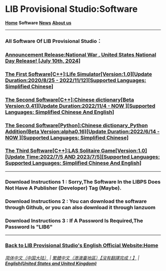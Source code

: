 # LIB Provisional Studio:Software
**[Home](index)** **Software** **[News](News)** **[About us](About_us)**

------------

### All Software Of LIB Provisional Studio：
### [Announcement Release:National War , United States National Day Release! [July 10th, 2024] ](National_War_preview)
### [The First Software[C++]:Life Simulator[Version:1.0][Update Duration:2020/8/25 - 2022/11/12][Supported Languages: Simplified Chinese]](https://libps.github.io/en/Life-Simulator)
### [The Second Software[C++]:Chinese dictionary[Beta Version:0.41][Update Duration:2022/11/4 - NOW ][Supported Languages: Simplified Chinese And English]](https://libps.github.io/en/Chinese_dictionary)
### [The Second Software[Python]:Chinese dictionary_Python Addition(Beta Version:alpha0.16)[Update Duration:2022/6/14 - NOW ][Supported Languages: Simplified Chinese]](https://libps.github.io/en/Chinese_dictionary_Python)
### [The Third Software[C++]:LAS Solitaire Game[Version:1.0][Update Time:2022/7/5 AND 2023/7/5][Supported Languages: Supported Languages: Simplified Chinese And English]](https://libps.github.io/en/LAS_solitaire_game)
------------

### Download Instructions 1 : Sorry,The Software In the LIBPS Does Not Have A Publisher (Developer) Tag (Maybe).
### Download Instructions 2 : You can download the software through Github, or you can also download it through lanzuom
### Download Instructions 3 : If A Password Is Required,The Password Is "LIB6"
------------
### [Back to LIB Provisional Studio's English Official Website:Home](index)
###### [简体中文（中国大陆）](https://libps.github.io/Software) | [繁體中文（港澳臺地區）【沒有翻譯完成！】](https://libps.github.io/tc/Software) | **[English(United States and United Kingdom)](https://libps.github.io/en/Software)**

